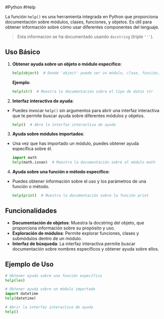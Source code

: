 #Python #Help

La función `help()` es una herramienta integrada en Python que proporciona documentación sobre módulos, clases, funciones, y objetos. Es útil para obtener información sobre cómo usar diferentes componentes del lenguaje.

>Esta informacion se ha documentado usando `docstring` (triple `'''`).
## Uso Básico

1. **Obtener ayuda sobre un objeto o módulo específico**:
   ```python
   help(object)  # Donde 'object' puede ser un módulo, clase, función, etc.
   ```

   **Ejemplo**:
   ```python
   help(str)  # Muestra la documentación sobre el tipo de datos str
   ```

2. **Interfaz interactiva de ayuda**:
- Puedes invocar `help()` sin argumentos para abrir una interfaz interactiva que te permite buscar ayuda sobre diferentes módulos y objetos.
   ```python
   help()  # Abre la interfaz interactiva de ayuda
   ```

3. **Ayuda sobre módulos importados**:
- Una vez que has importado un módulo, puedes obtener ayuda específica sobre él.
   ```python
   import math
   help(math.isnan)  # Muestra la documentación sobre el módulo math
   ```

4. **Ayuda sobre una función o método específico**:
- Puedes obtener información sobre el uso y los parámetros de una función o método.
   ```python
   help(print)  # Muestra la documentación sobre la función print
   ```
## Funcionalidades

- **Documentación de objetos**: Muestra la docstring del objeto, que proporciona información sobre su propósito y uso.
- **Exploración de módulos**: Permite explorar funciones, clases y submódulos dentro de un módulo.
- **Interfaz de búsqueda**: La interfaz interactiva permite buscar documentación sobre nombres específicos y obtener ayuda sobre ellos.

## Ejemplo de Uso

```python
# Obtener ayuda sobre una función específica
help(len)

# Obtener ayuda sobre un módulo importado
import datetime
help(datetime)

# Abrir la interfaz interactiva de ayuda
help()
```
